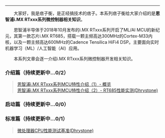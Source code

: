 ----
　　大家好，我是痞子衡，是正经搞技术的痞子。本系列痞子衡给大家介绍的是**恩智浦i.MX RTxxx系列微控制器相关知识**。  

　　恩智浦半导体于2018年10月发布的i.MX RTxxx系列开启了ML/AI MCU的新纪元，其第一款芯片i.MX RT685，搭载一颗主频高达300MHz的Cortex-M33内核，以及一颗主频高达600MHz的Cadence Tensilica HiFi4 DSP。主要面向实时机器学习（ML）/人工智能（AI）应用。  

　　本系列文章会逐一介绍i.MX RTxxx系列微控制器开发相关知识。  

### 介绍篇（持续更新中...0/2）
> [恩智浦i.MX RTxxx系列MCU特性介绍（1）- 概览]()  
> [恩智浦i.MX RTxxx系列MCU特性介绍（2）- RT685性能实测(Dhrystone)]()  

### 启动篇（持续更新中...0/0）

### 标准篇（持续更新中...0/1）
> [微处理器CPU性能测试基准(Dhrystone)]()  

